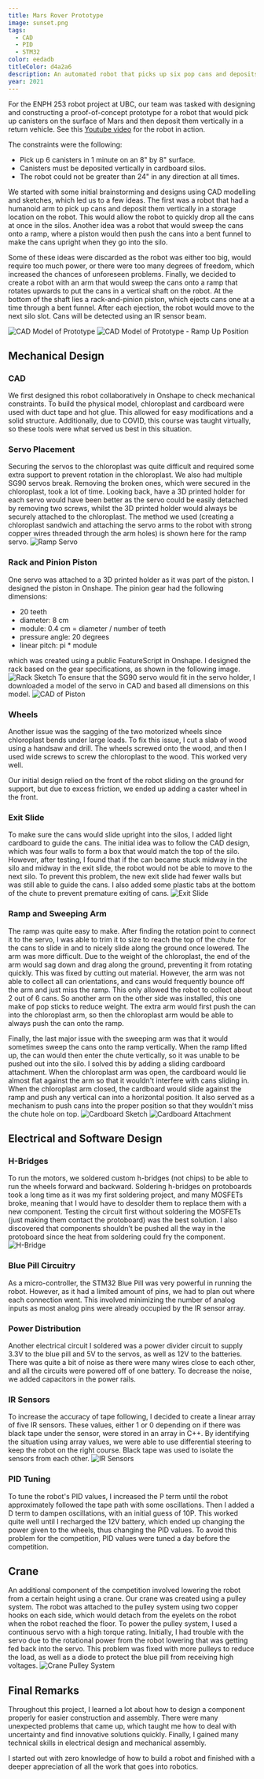 ```yaml
---
title: Mars Rover Prototype
image: sunset.png
tags:
  - CAD
  - PID
  - STM32
color: eedadb
titleColor: d4a2a6
description: An automated robot that picks up six pop cans and deposits them vertically in a container.
year: 2021
---
```


For the ENPH 253 robot project at UBC, our team was tasked with designing and constructing a proof-of-concept prototype for a robot that would pick up canisters on the surface of Mars and then deposit them vertically in a return vehicle. See this [Youtube video](https://youtu.be/IoMADe1TEvY) for the robot in action.

The constraints were the following:

- Pick up 6 canisters in 1 minute on an 8" by 8" surface.
- Canisters must be deposited vertically in cardboard silos.
- The robot could not be greater than 24" in any direction at all times.

We started with some initial brainstorming and designs using CAD modelling and sketches, which led us to a few ideas. The first was a robot that had a humanoid arm to pick up cans and deposit them vertically in a storage location on the robot. This would allow the robot to quickly drop all the cans at once in the silos. Another idea was a robot that would sweep the cans onto a ramp, where a piston would then push the cans into a bent funnel to make the cans upright when they go into the silo.

Some of these ideas were discarded as the robot was either too big, would require too much power, or there were too many degrees of freedom, which increased the chances of unforeseen problems. Finally, we decided to create a robot with an arm that would sweep the cans onto a ramp that rotates upwards to put the cans in a vertical shaft on the robot. At the bottom of the shaft lies a rack-and-pinion piston, which ejects cans one at a time through a bent funnel. After each ejection, the robot would move to the next silo slot. Cans will be detected using an IR sensor beam.

![CAD Model of Prototype](/images/mars_rover/CADModel.png)
![CAD Model of Prototype - Ramp Up Position](images/mars_rover/CADModel_up.png)

## Mechanical Design
### CAD
We first designed this robot collaboratively in Onshape to check mechanical constraints. To build the physical model, chloroplast and cardboard were used with duct tape and hot glue. This allowed for easy modifications and a solid structure. Additionally, due to COVID, this course was taught virtually, so these tools were what served us best in this situation.
### Servo Placement
Securing the servos to the chloroplast was quite difficult and required some extra support to prevent rotation in the chloroplast. We also had multiple SG90 servos break. Removing the broken ones, which were secured in the chloroplast, took a lot of time. Looking back, have a 3D printed holder for each servo would have been better as the servo could be easily detached by removing two screws, whilst the 3D printed holder would always be securely attached to the chloroplast.
The method we used (creating a chloroplast sandwich and attaching the servo arms to the robot with strong copper wires threaded through the arm holes) is shown here for the ramp servo.
![Ramp Servo](images/mars_rover/ramp_servo.JPG)
### Rack and Pinion Piston
One servo was attached to a 3D printed holder as it was part of the piston. I designed the piston in Onshape. The pinion gear had the following dimensions:
- 20 teeth
- diameter: 8 cm
- module: 0.4 cm = diameter / number of teeth
- pressure angle: 20 degrees
- linear pitch: pi * module

which was created using a public FeatureScript in Onshape. I designed the rack based on the gear specifications, as shown in the following image.
![Rack Sketch](images/mars_rover/rack_sketch.png)
To ensure that the SG90 servo would fit in the servo holder, I downloaded a model of the servo in CAD and based all dimensions on this model.
![CAD of Piston](images/mars_rover/piston_CAD.png)

### Wheels
Another issue was the sagging of the two motorized wheels since chloroplast bends under large loads. To fix this issue, I cut a slab of wood using a handsaw and drill. The wheels screwed onto the wood, and then I used wide screws to screw the chloroplast to the wood. This worked very well.

Our initial design relied on the front of the robot sliding on the ground for support, but due to excess friction, we ended up adding a caster wheel in the front.

### Exit Slide
To make sure the cans would slide upright into the silos, I added light cardboard to guide the cans. The initial idea was to follow the CAD design, which was four walls to form a box that would match the top of the silo. However, after testing, I found that if the can became stuck midway in the silo and midway in the exit slide, the robot would not be able to move to the next silo. To prevent this problem, the new exit slide had fewer walls but was still able to guide the cans. I also added some plastic tabs at the bottom of the chute to prevent premature exiting of cans.
![Exit Slide](images/mars_rover/exit_slide.png)

### Ramp and Sweeping Arm
The ramp was quite easy to make. After finding the rotation point to connect it to the servo, I was able to trim it to size to reach the top of the chute for the cans to slide in and to nicely slide along the ground once lowered. The arm was more difficult. Due to the weight of the chloroplast, the end of the arm would sag down and drag along the ground, preventing it from rotating quickly. This was fixed by cutting out material. However, the arm was not able to collect all can orientations, and cans would frequently bounce off the arm and just miss the ramp. This only allowed the robot to collect about 2 out of 6 cans. So another arm on the other side was installed, this one make of pop sticks to reduce weight. The extra arm would first push the can into the chloroplast arm, so then the chloroplast arm would be able to always push the can onto the ramp.

Finally, the last major issue with the sweeping arm was that it would sometimes sweep the cans onto the ramp vertically. When the ramp lifted up, the can would then enter the chute vertically, so it was unable to be pushed out into the silo. I solved this by adding a sliding cardboard attachment. When the chloroplast arm was open, the cardboard would lie almost flat against the arm so that it wouldn't interfere with cans sliding in. When the chloroplast arm closed, the cardboard would slide against the ramp and push any vertical can into a horizontal position. It also served as a mechanism to push cans into the proper position so that they wouldn't miss the chute hole on top.
![Cardboard Sketch](images/mars_rover/cardboard_drawing.png)
![Cardboard Attachment](images/mars_rover/cardboard_attachment.JPG)

## Electrical and Software Design
### H-Bridges
To run the motors, we soldered custom h-bridges (not chips) to be able to run the wheels forward and backward. Soldering h-bridges on protoboards took a long time as it was my first soldering project, and many MOSFETs broke, meaning that I would have to desolder them to replace them with a new component. Testing the circuit first without soldering the MOSFETs (just making them contact the protoboard) was the best solution. I also discovered that components shouldn’t be pushed all the way in the protoboard since the heat from soldering could fry the component.
![H-Bridge](images/mars_rover/h-bridge.jpg)
### Blue Pill Circuitry
As a micro-controller, the STM32 Blue Pill was very powerful in running the robot. However, as it had a limited amount of pins, we had to plan out where each connection went. This involved minimizing the number of analog inputs as most analog pins were already occupied by the IR sensor array.
### Power Distribution
Another electrical circuit I soldered was a power divider circuit to supply 3.3V to the blue pill and 5V to the servos, as well as 12V to the batteries. There was quite a bit of noise as there were many wires close to each other, and all the circuits were powered off of one battery. To decrease the noise, we added capacitors in the power rails.
### IR Sensors
To increase the accuracy of tape following, I decided to create a linear array of five IR sensors. These values, either 1 or 0 depending on if there was black tape under the sensor, were stored in an array in C++. By identifying the situation using array values, we were able to use differential steering to keep the robot on the right course. Black tape was used to isolate the sensors from each other.
![IR Sensors](images/mars_rover/ir_array.jpg)
### PID Tuning
To tune the robot's PID values, I increased the P term until the robot approximately followed the tape path with some oscillations. Then I added a D term to dampen oscillations, with an initial guess of 10P. This worked quite well until I recharged the 12V battery, which ended up changing the power given to the wheels, thus changing the PID values. To avoid this problem for the competition, PID values were tuned a day before the competition.

## Crane
An additional component of the competition involved lowering the robot from a certain height using a crane. Our crane was created using a pulley system. The robot was attached to the pulley system using two copper hooks on each side, which would detach from the eyelets on the robot when the robot reached the floor. To power the pulley system, I used a continuous servo with a high torque rating. Initially, I had trouble with the servo due to the rotational power from the robot lowering that was getting fed back into the servo. This problem was fixed with more pulleys to reduce the load, as well as a diode to protect the blue pill from receiving high voltages.
![Crane Pulley System](images/mars_rover/pulley_system.png)

## Final Remarks
Throughout this project, I learned a lot about how to design a component properly for easier construction and assembly. There were many unexpected problems that came up, which taught me how to deal with uncertainty and find innovative solutions quickly. Finally, I gained many technical skills in electrical design and mechanical assembly.

I started out with zero knowledge of how to build a robot and finished with a deeper appreciation of all the work that goes into robotics.